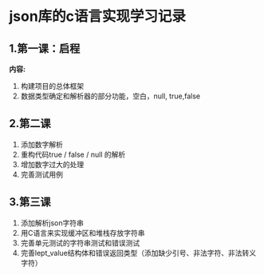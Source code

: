 # json库的c语言实现学习记录

## 1.第一课：启程
**内容:**

1. 构建项目的总体框架
2. 数据类型确定和解析器的部分功能，空白，null, true,false

## 2.第二课
1. 添加数字解析
2. 重构代码true / false / null 的解析
3. 增加数字过大的处理
4. 完善测试用例

## 3.第三课
1. 添加解析json字符串
2. 用C语言来实现缓冲区和堆栈存放字符串
3. 完善单元测试的字符串测试和错误测试
4. 完善lept_value结构体和错误返回类型（添加缺少引号、非法字符、非法转义字符）